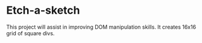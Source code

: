 # Etch-a-sketch
This project will assist in improving DOM manipulation skills.
It creates 16x16 grid of square divs.